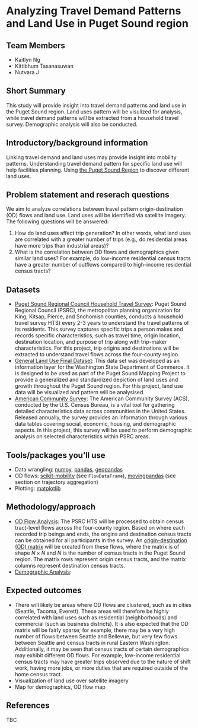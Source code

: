 # Analyzing Travel Demand Patterns and Land Use in Puget Sound region

## Team Members
* Kaitlyn Ng
* Kittibhum Tasanasuwan
* Nutvara J

## Short Summary
This study will provide insight into travel demand patterns and land use in the Puget Sound region. Land uses pattern will be visulized for analysis, while travel demand patterns will be extracted from a household travel survey. Demographic analysis will also be conducted.


## Introductory/background information
Linking travel demand and land uses may provide insight into mobility patterns. Understanding travel demand pattern for specific land use will help facilities planning. Using [the Puget Sound Region](https://psrc-psregcncl.hub.arcgis.com/datasets/PSREGCNCL::census-tracts-2020/about) to discover different land uses.


## Problem statement and reserach questions
We aim to analyze correlations between travel pattern origin-destination (OD) flows and land use. Land uses will be identified via satellite imagery. The following questions will be answered:
1) How do land uses affect trip generation? In other words, what land uses are correlated with a greater number of trips (e.g., do residential areas have more trips than industrial areas)?
2) What is the correlation between OD flows and demographics given similar land uses? For example, do low-income residential census tracts have a greater number of outflows compared to high-income residential census tracts?


## Datasets
* [Puget Sound Regional Council Household Travel Survey](https://www.psrc.org/our-work/household-travel-survey-program): Puget Sound Regional Council (PSRC), the metropolitan planning organization for King, Kitsap, Pierce, and Snohomish counties, conducts a household travel survey HTS) every 2-3 years to understand the travel patterns of its residents. This survey captures specific trips a person makes and records specific characteristics, such as travel time, origin location, destination location, and purpose of trip along with trip-maker characteristics. For this project, trip origins and destinations will be extracted to understand travel flows across the four-county region.
* [General Land Use Final Dataset](https://geo.wa.gov/datasets/a0ddbd4e0e2141b3841a6a42ff5aff46_0/about): This data set was developed as an information layer for the Washington State Department of Commerce. It is designed to be used as part of the Puget Sound Mapping Project to provide a generalized and standardized depiction of land uses and growth throughout the Puget Sound region. For this project, land use data will be visualized and pattern will be analysised. 
* [American Community Survey](https://www.census.gov/programs-surveys/acs): The American Community Survey (ACS), conducted by the U.S. Census Bureau, is a vital tool for gathering detailed characteristics data across communities in the United States. Released annually, the survey provides an information through various data tables covering social, economic, housing, and demographic aspects. In this project, this survey will be used to perform demographic analysis on selected characteristics within PSRC areas. 

## Tools/packages you’ll use
* Data wrangling: [numpy](https://numpy.org/doc/stable/user/index.html#user), [pandas](https://pandas.pydata.org/docs/user_guide/index.html#user-guide), [geopandas](https://geopandas.org/en/stable/docs.html)
* OD flows: [scikit-mobility](https://github.com/scikit-mobility/scikit-mobility) (see `FlowDataFrame`), [movingpandas](https://github.com/movingpandas/movingpandas) (see section on trajectory aggregation)
* Plotting: [matplotlib](https://matplotlib.org/stable/users/index.html)


## Methodology/approach
* <u>OD Flow Analysis</u>: The PSRC HTS will be processed to obtain census tract-level flows across the four-county region. Based on where each recorded trip beings and ends, the origins and destination census tracts can be obtained for all participants in the survey. An [origin-destination (OD) matrix](https://transportgeography.org/contents/methods/spatial-interactions-gravity-model/od-matrix-construction/) will be created from these flows, where the matrix is of shape $N \times N$ and $N$ is the number of census tracts in the Puget Sound region. The matrix rows represent origin census tracts, and the matrix columns represent destination census tracts.
* <u>Demographic Analysis</u>:

## Expected outcomes
* There will likely be areas where OD flows are clustered, such as in cities (Seattle, Tacoma, Everett). These areas will therefore be highly correlated with land uses such as residential (neighborhoods) and commercial (such as business districts). It is also expected that the OD matrix will be fairly sparse; for example, there may be a very high number of flows between Seattle and Bellevue, but very few flows between Seattle and census tracts in rural Eastern Washington. Additionally, it may be seen that census tracts of certain demographics may exhibit different OD flows. For example, low-income residential census tracts may have greater trips observed due to the nature of shift work, having more jobs, or more duties that are required outside of the home census tract. 
* Visualization of land use over satellite imagery
* Map for demographics, OD flow map


## References
TBC

